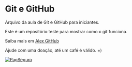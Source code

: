 # Git e GitHub 

Arquivo da aula de Git e GitHub para iniciantes.

Este é um repositório teste para mostrar como o git funciona.

Saiba mais em [Alex GitHub](https://github.com/alexEstudo)
 
Ajude com uma doação, até um café é válido. =)

[![PagSeguro](https://stc.pagseguro.uol.com.br/public/img/botoes/doacoes/120x53-doar-azul.gif)](https://pag.ae/7W8vX7sKo)
